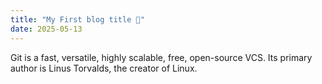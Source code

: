 ```yaml
---
title: "My First blog title 🤠"
date: 2025-05-13
---
```


Git is a fast, versatile, highly scalable, free, open-source VCS. Its primary author is Linus Torvalds, the creator of Linux.
